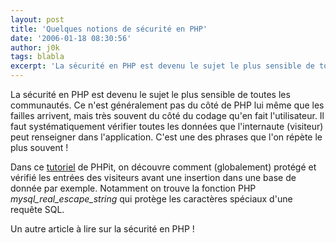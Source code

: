 ```yaml
---
layout: post
title: 'Quelques notions de sécurité en PHP'
date: '2006-01-18 08:30:56'
author: j0k
tags: blabla
excerpt: 'La sécurité en PHP est devenu le sujet le plus sensible de toutes les communautés. Ce n''est généralement pas du côté de PHP lui même que les failles arrivent, mais très souvent du côté du codage qu''en fait l''utilisateur.   Il faut systématiquement vérifier toutes les données que l''internaute (visiteur) peut renseigner dans l''application. C''est une des phrases que l''on      ...'
---
```


La sécurité en PHP est devenu le sujet le plus sensible de toutes les communautés. Ce n'est généralement pas du côté de PHP lui même que les failles arrivent, mais très souvent du côté du codage qu'en fait l'utilisateur.   Il faut systématiquement vérifier toutes les données que l'internaute (visiteur) peut renseigner dans l'application. C'est une des phrases que l'on répète le plus souvent !

Dans ce [tutoriel](http://www.phpit.net/article/php-security-basic/) de PHPit, on découvre comment (globalement) protégé et vérifié les entrées des visiteurs avant une insertion dans une base de donnée par exemple. Notamment on trouve la fonction PHP *mysql_real_escape_string* qui protège les caractères spéciaux d'une requête SQL.

Un autre article à lire sur la sécurité en PHP !
